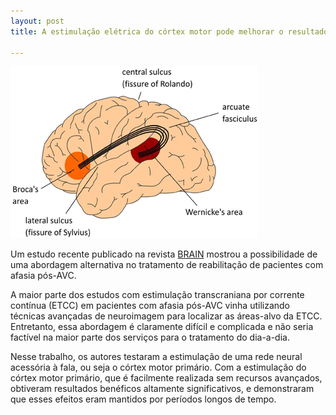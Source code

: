 ```yaml
---
layout: post
title: A estimulação elétrica do córtex motor pode melhorar o resultado do tratamento da afasia pós-AVC 

---
```

![](/images/afsia.jpg)

Um estudo recente publicado na revista [BRAIN](https://academic.oup.com/brain/article/139/4/1152/2464226) mostrou a possibilidade de uma abordagem alternativa no tratamento de reabilitação de pacientes com afasia pós-AVC. 

A maior parte dos estudos com estimulação transcraniana por corrente contínua (ETCC) em pacientes com afasia pós-AVC  vinha utilizando técnicas avançadas de neuroimagem para localizar as áreas-alvo da ETCC. Entretanto, essa abordagem é claramente difícil e complicada e não seria factível na maior parte dos serviços para o tratamento do dia-a-dia. 

Nesse trabalho, os autores testaram a estimulação de uma rede neural acessória à fala, ou seja o córtex motor primário. Com a estimulação do córtex motor primário, que é facilmente realizada sem recursos avançados, obtiveram resultados benéficos altamente significativos, e demonstraram  que esses efeitos eram mantidos por períodos longos de tempo.
